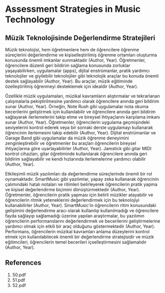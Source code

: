 # Assessment Strategies in Music Technology

## Müzik Teknolojisinde Değerlendirme Stratejileri

Müzik teknolojisi, hem öğretmenlere hem de öğrencilere öğrenme süreçlerini değerlendirme ve kişiselleştirilmiş öğrenme ortamları oluşturma konusunda önemli imkanlar sunmaktadır (Author, Year). Öğretmenler, öğrencilere düzenli geri bildirim sağlama konusunda zorluklar yaşayabilirken, uygulamalar (apps), dijital enstrümanlar, pratik yardımcı teknolojiler ve giyilebilir teknolojiler gibi teknolojik araçlar bu konuda önemli destek sağlayabilir (Author, Year). Bu araçlar, müzik eğitiminde özelleştirilmiş öğrenmeyi desteklemek için idealdir (Author, Year).

Özellikle müzik uygulamaları, müzikal kavramların alıştırmalar ve tekrarlanan çalışmalarla pekiştirilmesine yardımcı olarak öğrencilere anında geri bildirim sunar (Author, Year). Örneğin, Note Rush gibi uygulamalar nota okuma becerilerini geliştirmek için kullanılabilir ve öğrencilere anında geri bildirim sağlayarak ilerlemelerini takip etme ve bireysel ihtiyaçlarını karşılama imkanı sunar (Author, Year). Öğretmenler, öğrencilerin uygulama geçmişindeki seviyelerini kontrol ederek veya bir sonraki derste uygulamayı kullanarak öğrencinin ilerlemesini takip edebilir (Author, Year). Dijital enstrümanlar ve Garage Band gibi uygulamalar da müzik öğrenme deneyimini zenginleştirebilir ve öğretmenler bu araçları öğrencilerin bireysel ihtiyaçlarına göre uyarlayabilirler (Author, Year). Jamstick gibi gitar MIDI kontrol cihazları, gitar öğretiminde kullanılarak öğrencilere anında geri bildirim sağlayabilir ve kendi hızlarında ilerlemelerine yardımcı olabilir (Author, Year).

Etkileşimli müzik yazılımları da değerlendirme süreçlerinde önemli bir rol oynamaktadır. SmartMusic gibi yazılımlar, yapay zeka kullanarak öğrencinin çalımındaki hatalı notaları ve ritimleri belirleyerek öğrencilerin pratik yapma ve kişisel değerlendirme biçimini dönüştürmektedir (Author, Year). Öğretmenler, öğrencilerin pratik yapması için belirli müzikler atayabilir ve öğrencilerin ritmik yeteneklerini değerlendirmek için bu teknolojiyi kullanabilirler (Author, Year). SmartMusic'in öğrencilerin ritim konusundaki gelişimini değerlendirme aracı olarak kullanılıp kullanılmadığı ve öğrencilere fayda sağlayıp sağlamadığı üzerine yapılan araştırmalar, bu yazılımın öğrencilerin performanslarını değerlendirmek ve becerilerini geliştirmelerine yardımcı olmak için etkili bir araç olduğunu göstermektedir (Author, Year). Performans, öğrencilerin müzikal kavramları anlama düzeylerini kontrol etmek için kullanılabilecek önemli bir değerlendirme stratejisidir ve müzik eğitimcileri, öğrencilerin temel becerileri içselleştirmesini sağlamalıdır (Author, Year).


## References

1. 50.pdf
2. 51.pdf
3. 52.pdf
